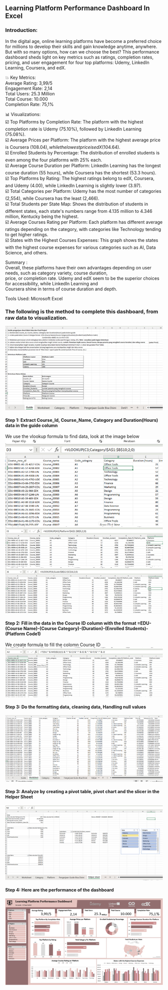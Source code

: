 ## Learning Platform Performance Dashboard In Excel

### Introduction: 
In the digital age, online learning platforms have become a preferred choice for millions to develop their skills and gain knowledge anytime, anywhere. But with so many options, how can we choose the best? This performance dashboard sheds light on key metrics such as ratings, completion rates, pricing, and user engagement for four top platforms: Udemy, LinkedIn Learning, Coursera, and edX.

💥 Key Metrics: 
<br>Average Rating: 3,99/5
<br>Engagement Rate: 2,14
<br>Total Users: 25.3 Million 
<br>Total Course: 10.000
<br>Completion Rate: 75,1%

📊 Visualizations:
<br>☑️ Top Platforms by Completion Rate:
The platform with the highest completion rate is Udemy (75.10%), followed by LinkedIn Learning (75.08%).
<br>☑️ Average Prices per Platform:
The platform with the highest average price is Coursera ($108.04), while the lowest price is edX ($104.64).
<br>☑️ Enrolled Students by Percentage:
The distribution of enrolled students is even among the four platforms with 25% each.
<br>☑️ Average Course Duration per Platform:
LinkedIn Learning has the longest course duration (55 hours), while Coursera has the shortest (53.3 hours).
<br>☑️ Top Platforms by Rating:
The highest ratings belong to edX, Coursera, and Udemy (4.00), while LinkedIn Learning is slightly lower (3.97).
<br>☑️ Total Categories per Platform:
Udemy has the most number of categories (2,554), while Coursera has the least (2,466).
<br>☑️ Total Students per State Map:
Shows the distribution of students in different states, each state's numbers range from 4.135 million to 4.346 million, Kentucky being the highest.
<br>☑️ Average Courses Rating per Platform:
Each platform has different average ratings depending on the category, with categories like Technology tending to get higher ratings.
<br>☑️ States with the Highest Courses Expenses:
This graph shows the states with the highest course expenses for various categories such as AI, Data Science, and others.

Summary : 
<br>Overall, these platforms have their own advantages depending on user needs, such as category variety, course duration, <br>price, or completion rate. Udemy and edX seem to be the superior choices for accessibility, while LinkedIn Learning and <br>Coursera shine in terms of course duration and depth.

Tools Used: Microsoft Excel

### The following is the method to complete this dashboard, from raw data to visualization.

![alt text](https://github.com/amirahzubaidi/Learning-Platform-Performance-Dashboard-In-Excel/blob/main/Picture/Screenshot%202025-01-20%20073635.png?raw=true)

#### Step 1: Extract Course_Id, Course_Name, Category and Duration(Hours) data in the guide column
We use the vlookup formula to find data, look at the image below
<br>
![alt text](https://github.com/amirahzubaidi/Learning-Platform-Performance-Dashboard-In-Excel/blob/main/Picture/Screenshot%202025-01-20%20075035.png?raw=true)
<br>
![alt text](https://github.com/amirahzubaidi/Learning-Platform-Performance-Dashboard-In-Excel/blob/main/Picture/Screenshot%202025-01-20%20075145.png?raw=true)
<br>
![alt text](https://github.com/amirahzubaidi/Learning-Platform-Performance-Dashboard-In-Excel/blob/main/Picture/Screenshot%202025-01-20%20075155.png?raw=true)

#### Step 2: Fill in the data in the Course ID column with the format =EDU-(Course Name)-(Course Category)-(Duration)-(Enrolled Students)-(Platform Code1)
We create formula to fill the colomn Course ID
<br>
![alt text](https://github.com/amirahzubaidi/Learning-Platform-Performance-Dashboard-In-Excel/blob/main/Picture/Screenshot%202025-01-20%20074853.png?raw=true)

#### Step 3: Do the formatting data, cleaning data, Handling null values
![alt text](https://github.com/amirahzubaidi/Learning-Platform-Performance-Dashboard-In-Excel/blob/main/Picture/Screenshot%202025-01-20%20075215.png?raw=true)

#### Step 3: Analyze by creating a pivot table, pivot chart and the slicer in the Helper Sheet
![alt text](https://github.com/amirahzubaidi/Learning-Platform-Performance-Dashboard-In-Excel/blob/main/Picture/Screenshot%202025-01-20%20082313.png?raw=true)

#### Step 4: Here are the performance of the dashboard
![alt text](https://github.com/amirahzubaidi/Learning-Platform-Performance-Dashboard-In-Excel/blob/main/Screenshot%20Dashboard.png?raw=true)
